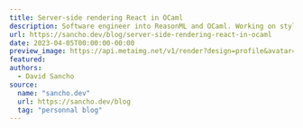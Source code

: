 ```yaml
---
title: Server-side rendering React in OCaml
description: Software engineer into ReasonML and OCaml. Working on styled-ppx and UI stuff at Ahrefs. Co-host at emelle.tv
url: https://sancho.dev/blog/server-side-rendering-react-in-ocaml
date: 2023-04-05T00:00:00-00:00
preview_image: https://api.metaimg.net/v1/render?design=profile&avatar=https://avatars.githubusercontent.com/u/3763599?v=4&name=David+Sancho&handler=%40davesnx&description=Software+engineer.+Currently+working+at+Ahrefs+remotely+on+UI+stuff+and+building+styled-ppx.+Previously+%40draftbit+%40Typeform.+++++++++++++++++++++++++++++++++++++++++++++++++++++++++++++++++++++++++++++++++++++++++++Co-host+at+https%3A%2F%2Femelle.tv&backgroundColor=191919&textColor=ced0d2
featured:
authors:
  - David Sancho
source:
  name: "sancho.dev"
  url: https://sancho.dev/blog
  tag: "personnal blog"
---
```

